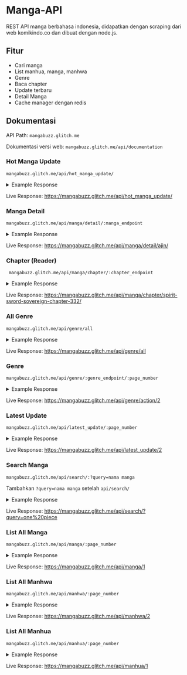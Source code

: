 # Manga-API

REST API manga berbahasa indonesia, didapatkan dengan scraping dari web komikindo.co dan dibuat dengan node.js.

## Fitur

* Cari manga
* List manhua, manga, manhwa
* Genre
* Baca chapter
* Update terbaru
* Detail Manga
* Cache manager dengan redis

## Dokumentasi
         
API Path:  ```mangabuzz.glitch.me```

Dokumentasi versi web: 
```mangabuzz.glitch.me/api/documentation```

### Hot Manga Update

``` mangabuzz.glitch.me/api/hot_manga_update/ ```

<details><summary> Example Response </summary>
<p>

```
[
    {
        "title":"Black Clover",
        "manga_endpoint":"black-clover/",
        "type":"Manga",
        "image":"https://i2.wp.com/komikindo.co/wp-content/uploads/2017/08/1550837855-i286084.jpg",
        "chapter":"Ch.264",
        "rating":"7.00"
    }
]
```

</p>
</details>

Live Response: 
https://mangabuzz.glitch.me/api/hot_manga_update/

### Manga Detail

```mangabuzz.glitch.me/api/manga/detail/:manga_endpoint ```

<details><summary> Example Response </summary>
<p>

```
[
    {
        "title":"Ajin",
        "image":"https://i1.wp.com/komikindo.co/wp-content/uploads/2017/08/Ajin.jpg",
        "status":"Ongoing",
        "released":"2012",
        "author":"Miura Tsuina",
        "type":"Manga",
        "rating":"7.00",
        "lastUpdated":"September 9, 2020",
        "description":"Those who are resistant to death are called “Demi-humans”.That day, Kei Nagai, a High school student, should have died in a traffic accident, but he comes back to life shortly after. In other words, Kei is a demi-human. Since then, Kei’s world changes dramatically. Terrified and without knowing what is going on, Kei is saved by his friend, Kai. Together, they flee deep into a deserted mountain. Later, a group of demi-humans who are hostile against humans contact Kai… Who is he fighting against? Who should he side with?",
        "genreList":[
            {"genreName":"Action","genre_endpoint":"action/"},{"genreName":"Adventure","genre_endpoint":"adventure/"},{"genreName":"Horror","genre_endpoint":"horror/"},{"genreName":"Mature","genre_endpoint":"mature/"},{"genreName":"Mystery","genre_endpoint":"mystery/"},{"genreName":"Seinen","genre_endpoint":"seinen/"},{"genreName":"Supernatural","genre_endpoint":"supernatural/"}],
        "chapterList":[
            {"chapterName":"Chapter 82","chapter_endpoint":"ajin-chapter-82/","chapterDownload":"https://dl.komikindo.co?id=290167"}
        ]
    }
]
```

</p>
</details>

Live Response:
https://mangabuzz.glitch.me/api/manga/detail/ajin/

### Chapter (Reader)

``` mangabuzz.glitch.me/api/manga/chapter/:chapter_endpoint```

<details><summary> Example Response </summary>
<p>

```
[
    {
        "indexImage":"1",
        "imageLink":"https://acecdn.xyz/wp-content/3/2de59d39a77a3866253d51cfb9879792/332/3f36c5d18a1fefa0fc76f9688670e054.jpg"
    }
]
```

</p>
</details>

Live Response:
https://mangabuzz.glitch.me/api/manga/chapter/spirit-sword-sovereign-chapter-332/

### All Genre

```mangabuzz.glitch.me/api/genre/all```

<details><summary> Example Response </summary>
<p>

```
[
    {
        "genreTitle":"View all series in Action","genreSubtitle":"Action",
        "genre_endpoint":"action/"
    }
]
```

</p>
</details>

Live Response:
https://mangabuzz.glitch.me/api/genre/all

### Genre

```mangabuzz.glitch.me/api/genre/:genre_endpoint/:page_number```

<details><summary> Example Response </summary>
<p>

```
[
    {
        "title":"One Piece",
        "manga_endpoint":"one-piece/",
        "type":"Manga",
        "image":"https://i1.wp.com/komikindo.co/wp-content/uploads/2018/10/cover-one-piece.jpg",
        "chapter":"Ch.990.5",
        "rating":"9.01"
    }
]
```

</p>
</details>

Live Response:
https://mangabuzz.glitch.me/api/genre/action/2

### Latest Update

```mangabuzz.glitch.me/api/latest_update/:page_number```

<details><summary> Example Response </summary>
<p>

```
[
    {
        "title":"Rebirth of the Urban Immortal Cultivator","manga_endpoint":"rebirth-of-the-urban-immortal-cultivator/",
        "image":"https://i1.wp.com/komikindo.co/wp-content/uploads/2020/01/chen-fan.jpg",
        "hotTag":"H",
        "newTag":"",
        "listNewChapter":[
            {
                "chapterName":"Ch.468","chapter_endpoint":"rebirth-of-the-urban-immortal-cultivator-chapter-468/","updatedOn":"3 jam lalu"
            },]
    }
]
```

</p>
</details>

Live Response:
https://mangabuzz.glitch.me/api/latest_update/2

### Search Manga

```mangabuzz.glitch.me/api/search/:?query=nama manga```

Tambahkan ```?query=nama manga``` setelah ```api/search/```

<details><summary>Example Response</summary>
<p>

```
[
    {
        "title":"One Piece",
        "manga_endpoint":"one-piece/",
        "type":"Manga",
        "image":"https://i1.wp.com/komikindo.co/wp-content/uploads/2018/10/cover-one-piece.jpg",
        "chapter":"Ch.990.5",
        "rating":"9.01"
    }
]
```

</p>
</details>

Live Response:
https://mangabuzz.glitch.me/api/search/?query=one%20piece

### List All Manga

```mangabuzz.glitch.me/api/manga/:page_number```

<details><summary>Example Response</summary>
<p>

```
[
    {
        "title":"One Piece",
        "manga_endpoint":"one-piece/",
        "type":"Manga",
        "image":"https://i1.wp.com/komikindo.co/wp-content/uploads/2018/10/cover-one-piece.jpg",
        "chapter":"Ch.990.5",
        "rating":"9.01"
    }
]
```

</p>
</details>

Live Response:
https://mangabuzz.glitch.me/api/manga/1

### List All Manhwa

```mangabuzz.glitch.me/api/manhwa/:page_number```

<details><summary>Example Response</summary>
<p>

```
[
    {
        "title":"One Piece",
        "manga_endpoint":"one-piece/",
        "type":"Manga",
        "image":"https://i1.wp.com/komikindo.co/wp-content/uploads/2018/10/cover-one-piece.jpg",
        "chapter":"Ch.990.5",
        "rating":"9.01"
    }
]
```

</p>
</details>

Live Response:
https://mangabuzz.glitch.me/api/manhwa/2

### List All Manhua

```mangabuzz.glitch.me/api/manhua/:page_number```

<details><summary>Example Response</summary>
<p>

```
[
    {
        "title":"One Piece",
        "manga_endpoint":"one-piece/",
        "type":"Manga",
        "image":"https://i1.wp.com/komikindo.co/wp-content/uploads/2018/10/cover-one-piece.jpg",
        "chapter":"Ch.990.5",
        "rating":"9.01"
    }
]
```

</p>
</details>

Live Response:
https://mangabuzz.glitch.me/api/manhua/1